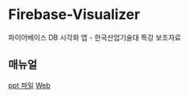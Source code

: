# Firebase-Visualizer
파이어베이스 DB 시각화 앱 - 한국산업기술대 특강 보조자료

## 매뉴얼

[ppt 파일](https://github.com/DPS0340/Firebase-Visualizer/blob/master/%ED%95%9C%EA%B5%AD%EC%82%B0%EC%97%85%EA%B8%B0%EC%88%A0%EB%8C%80-%ED%8C%8C%EC%9D%B4%EC%96%B4%EB%B2%A0%EC%9D%B4%EC%8A%A4.pptx)
[Web](https://dps0340.github.io/Firebase-Visualizer/)
